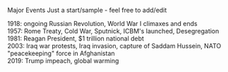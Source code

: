 Major Events
Just a start/sample - feel free to add/edit

1918: ongoing Russian Revolution, World War I climaxes and ends  
1957: Rome Treaty, Cold War, Sputnick, ICBM's launched, Desegregation  
1981: Reagan President, $1 trillion national debt  
2003: Iraq war protests, Iraq invasion, capture of Saddam Hussein, NATO "peacekeeping" force in Afghanistan  
2019: Trump impeach, global warming
